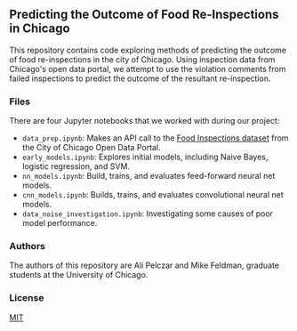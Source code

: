 ## Predicting the Outcome of Food Re-Inspections in Chicago

This repository contains code exploring methods of predicting the outcome of food re-inspections in the city of Chicago. Using inspection data from Chicago's open data portal, we attempt to use the violation comments from failed inspections to predict the outcome of the resultant re-inspection.

### Files

There are four Jupyter notebooks that we worked with during our project:

- `data_prep.ipynb`: Makes an API call to the [Food Inspections dataset](https://data.cityofchicago.org/Health-Human-Services/Food-Inspections/4ijn-s7e5) from the City of Chicago Open Data Portal.
- `early_models.ipynb`: Explores initial models, including Naive Bayes, logistic regression, and SVM.
- `nn_models.ipynb`: Build, trains, and evaluates feed-forward neural net models.
- `cnn_models.ipynb`: Builds, trains, and evaluates convolutional neural net models.
- `data_noise_investigation.ipynb`: Investigating some causes of poor model performance.

### Authors

The authors of this repository are Ali Pelczar and Mike Feldman, graduate students at the University of Chicago.

### License

[MIT](https://choosealicense.com/licenses/mit/)
